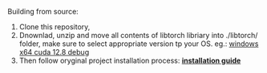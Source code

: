 Building from source:
1. Clone this repository,
2. Dnownlad, unzip and move all contents of libtorch libriary into ./libtorch/ folder, make sure to select appropriate version tp your OS. eg.: [windows x64 cuda 12.8 debug](https://download.pytorch.org/libtorch/cu128/libtorch-win-shared-with-deps-debug-2.7.1%2Bcu128.zip)
3. Then follow oryginal project installation process: [**installation guide**](docs/INSTALL.md) 